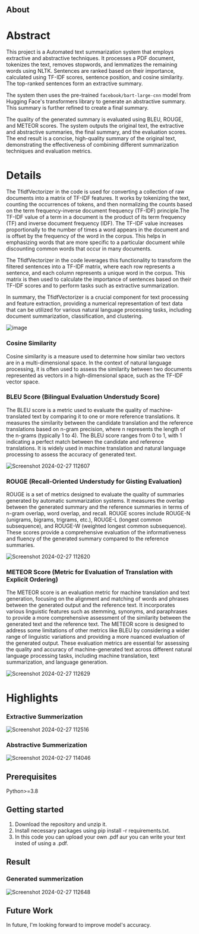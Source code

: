 ## About

# Abstract
This project is a Automated text summarization system that employs extractive and abstractive techniques. It processes a PDF document, tokenizes the text, removes stopwords, and lemmatizes the remaining words using NLTK. Sentences are ranked based on their importance, calculated using TF-IDF scores, sentence position, and cosine similarity. The top-ranked sentences form an extractive summary.

The system then uses the pre-trained `facebook/bart-large-cnn` model from Hugging Face's transformers library to generate an abstractive summary. This summary is further refined to create a final summary.

The quality of the generated summary is evaluated using BLEU, ROUGE, and METEOR scores. The system outputs the original text, the extractive and abstractive summaries, the final summary, and the evaluation scores. The end result is a concise, high-quality summary of the original text, demonstrating the effectiveness of combining different summarization techniques and evaluation metrics.

# Details
The TfidfVectorizer in the code is used for converting a collection of raw documents into a matrix of TF-IDF features. It works by tokenizing the text, counting the occurrences of tokens, and then normalizing the counts based on the term frequency-inverse document frequency (TF-IDF) principle.The TF-IDF value of a term in a document is the product of its term frequency (TF) and inverse document frequency (IDF). The TF-IDF value increases proportionally to the number of times a word appears in the document and is offset by the frequency of the word in the corpus. This helps in emphasizing words that are more specific to a particular document while discounting common words that occur in many documents.

The TfidfVectorizer in the code leverages this functionality to transform the filtered sentences into a TF-IDF matrix, where each row represents a sentence, and each column represents a unique word in the corpus. This matrix is then used to calculate the importance of sentences based on their TF-IDF scores and to perform tasks such as extractive summarization.

In summary, the TfidfVectorizer is a crucial component for text processing and feature extraction, providing a numerical representation of text data that can be utilized for various natural language processing tasks, including document summarization, classification, and clustering.

![image](https://github.com/Akash8292/Automated-Text-Summarization/assets/97883391/37f112c8-7c45-4e49-ac8e-d50af434d89a)

### Cosine Similarity
Cosine similarity is a measure used to determine how similar two vectors are in a multi-dimensional space. In the context of natural language processing, it is often used to assess the similarity between two documents represented as vectors in a high-dimensional space, such as the TF-IDF vector space.

### BLEU Score (Bilingual Evaluation Understudy Score)
The BLEU score is a metric used to evaluate the quality of machine-translated text by comparing it to one or more reference translations. It measures the similarity between the candidate translation and the reference translations based on n-gram precision, where n represents the length of the n-grams (typically 1 to 4). The BLEU score ranges from 0 to 1, with 1 indicating a perfect match between the candidate and reference translations. It is widely used in machine translation and natural language processing to assess the accuracy of generated text.

![Screenshot 2024-02-27 112607](https://github.com/Akash8292/Automated-Text-Summarization/assets/97883391/4f5067f2-80fd-42e7-bbac-a2722b4a57dc)


### ROUGE (Recall-Oriented Understudy for Gisting Evaluation)
ROUGE is a set of metrics designed to evaluate the quality of summaries generated by automatic summarization systems. It measures the overlap between the generated summary and the reference summaries in terms of n-gram overlap, word overlap, and recall. ROUGE scores include ROUGE-N (unigrams, bigrams, trigrams, etc.), ROUGE-L (longest common subsequence), and ROUGE-W (weighted longest common subsequence). These scores provide a comprehensive evaluation of the informativeness and fluency of the generated summary compared to the reference summaries.

![Screenshot 2024-02-27 112620](https://github.com/Akash8292/Automated-Text-Summarization/assets/97883391/c89c7383-e8b7-4bcc-baad-019323b57b14)


### METEOR Score (Metric for Evaluation of Translation with Explicit Ordering)
The METEOR score is an evaluation metric for machine translation and text generation, focusing on the alignment and matching of words and phrases between the generated output and the reference text. It incorporates various linguistic features such as stemming, synonyms, and paraphrases to provide a more comprehensive assessment of the similarity between the generated text and the reference text. The METEOR score is designed to address some limitations of other metrics like BLEU by considering a wider range of linguistic variations and providing a more nuanced evaluation of the generated output.
These evaluation metrics are essential for assessing the quality and accuracy of machine-generated text across different natural language processing tasks, including machine translation, text summarization, and language generation.

![Screenshot 2024-02-27 112629](https://github.com/Akash8292/Automated-Text-Summarization/assets/97883391/43465793-316d-46ca-a2d7-b5bb2dd31743)


# Highlights

### Extractive Summerization 

![Screenshot 2024-02-27 112516](https://github.com/Akash8292/Automated-Text-Summarization/assets/97883391/e8b42772-333f-4e61-95c1-dcbc0aac6e7f)


### Abstractive Summerization 

![Screenshot 2024-02-27 114046](https://github.com/Akash8292/Automated-Text-Summarization/assets/97883391/a65e2162-c6cc-4a00-814b-1a57a211a272)


## Prerequisites
Python>=3.8

## Getting started
1. Download the repository and unzip it.
2. Install necessary packages using pip install -r requirements.txt.
3. In this code you can upload your own .pdf aur you can write your text insted of using a .pdf.

## Result
### Generated summerization

![Screenshot 2024-02-27 112648](https://github.com/Akash8292/Automated-Text-Summarization/assets/97883391/db766445-6a3e-432c-a7de-efccfc0342f3)


## Future Work
In future, I'm looking forward to improve model's accuracy.
